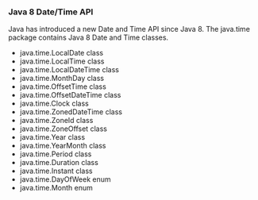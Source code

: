 ### Java 8 Date/Time API

Java has introduced a new Date and Time API since Java 8. The java.time package contains Java 8 Date and Time classes.

- java.time.LocalDate class
- java.time.LocalTime class
- java.time.LocalDateTime class
- java.time.MonthDay class
- java.time.OffsetTime class 
- java.time.OffsetDateTime class
- java.time.Clock class
- java.time.ZonedDateTime class
- java.time.ZoneId class
- java.time.ZoneOffset class
- java.time.Year class
- java.time.YearMonth class
- java.time.Period class
- java.time.Duration class
- java.time.Instant class
- java.time.DayOfWeek enum
- java.time.Month enum